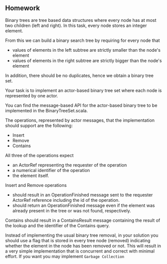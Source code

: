 ## Homework

Binary trees are tree based data structures where every node has at most two children (left and right). 
In this task, every node stores an integer element.

From this we can build a binary search tree by requiring for every node that
- values of elements in the left subtree are strictly smaller than the node's element
- values of elements in the right subtree are strictly bigger than the node's element

In addition, there should be no duplicates, hence we obtain a binary tree set.

Your task is to implement an actor-based binary tree set where each node is represented by one actor.

You can find the message-based API for the actor-based binary tree to be implemented in the BinaryTreeSet.scala.

The operations, represented by actor messages, that the implementation should support are the following:
- Insert
- Remove
- Contains

All three of the operations expect 
- an ActorRef representing the requester of the operation
- a numerical identifier of the operation 
- the element itself. 

Insert and Remove operations
- should result in an OperationFinished message sent to the requester ActorRef reference including the id of the operation. 
- should return an OperationFinished message even if the element was already present in the tree or was not found, respectively. 

Contains should result in a ContainsResult message containing the result of the lookup and the identifier of the Contains query.

Instead of implementing the usual binary tree removal, 
in your solution you should use a flag that is stored in every tree node (removed) indicating whether the element in the node has been removed or not. 
This will result in a very simple implementation that is concurrent and correct with minimal effort. 
If you want you may implement `Garbage Collection`

